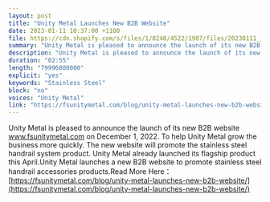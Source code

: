 ```yaml
---
layout: post
title: "Unity Metal Launches New B2B Website"
date: 2023-01-11 10:37:00 +1100
file: https://cdn.shopify.com/s/files/1/0248/4522/1987/files/20230111__fsun_1.mp3?v=1673836722
summary: "Unity Metal is pleased to announce the launch of its new B2B website www.fsunitymetal.com on December 1, 2022. To help Unity Metal grow the business more quickly. The new website will promote the stainless steel handrail system product. Unity Metal already launched its flagship product this April.Unity Metal launches a new B2B website to promote stainless steel handrail accessories products."
description: "Unity Metal is pleased to announce the launch of its new B2B website www.fsunitymetal.com on December 1, 2022. To help Unity Metal grow the business more quickly. The new website will promote the stainless steel handrail system product. Unity Metal already launched its flagship product this April.Unity Metal launches a new B2B website to promote stainless steel handrail accessories products.Read More Here:<a href='https://fsunitymetal.com/blog/unity-metal-launches-new-b2b-website/'>https://fsunitymetal.com/blog/unity-metal-launches-new-b2b-website/</a>"
duration: "02:55"
length: "79996800000"
explicit: "yes"
keywords: "Stainless Steel"
block: "no"
voices: "Unity Metal"
link: "https://fsunitymetal.com/blog/unity-metal-launches-new-b2b-website/"
---
```


Unity Metal is pleased to announce the launch of its new B2B website www.fsunitymetal.com on December 1, 2022. To help Unity Metal grow the business more quickly. The new website will promote the stainless steel handrail system product. Unity Metal already launched its flagship product this April.Unity Metal launches a new B2B website to promote stainless steel handrail accessories products.Read More Here：[https://fsunitymetal.com/blog/unity-metal-launches-new-b2b-website/](https://fsunitymetal.com/blog/unity-metal-launches-new-b2b-website/)
